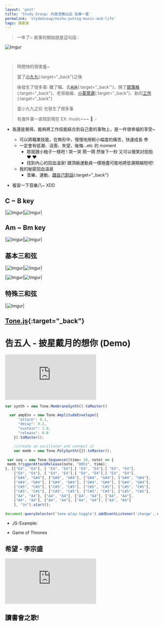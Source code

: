 ```yaml
---
layout: 'post'
title: 'Study Group: 內壺澄舞出品 音樂一夏'
permalink: 'stydeGroup/neihu-yuting-music-and-life'
tags: 讀書會
---
```


> 一年了~ 故事的開始就是這句話 :

![Imgur](https://i.imgur.com/Bs00bzX.jpg)


&nbsp;
&nbsp;
&nbsp;
>
>
> 時間快的很害羞~ 
>
> 當了[小九九](https://yuting3656.github.io/yutingblog//diary/2019-06-27){:target="_back"}之後
> 
> 後發生了很多事: 離了職、去[AIA](https://yuting3656.github.io/yutingblog//aiacademy/so-it-is){:target="_back'"}、開了[部落格](https://yuting3656.github.io/yutingblog/about/){:target="_back"}、老哥結婚、[小英當選](https://yuting3656.github.io/yutingblog//diary/2020-01-14/data-science-taiwan-presidential-election){:target="_back"}、新的[工作](https://yuting3656.github.io/yutingblog/daily-programming/dz-one-month){:target="_back"}
>
> 當小九九之前 也發生了很多事
>
> 有幾件事一直陪到現在 EX: music~~~ :musical_note: :notes:
>

- 我還是覺得，能夠將工作技能結合到自己愛的事物上，是一件很幸福的享受~

   - 可以將職業技能，在無形中，慢慢地用較小幅度的痛苦，快速成長 :sunglasses:
   - 一定會有低潮、沮喪、失望、後悔...etc 的 moment
      - 那就跟小柚子一樣吧 ! 哭一哭 鬧一鬧 然後下一秒 又可以傻笑討抱抱 :heart: :heart:
      - 找到內心的回血溫泉! 跟頂級運動員一樣極盡可能地將低潮期縮短吧!
   - 我的秘密回血溫泉
      - 音樂、運動、[跟自己對話](https://yuting3656.github.io/yutingblog//diary/2019-10-03){:target="_back"}
 

- 複習一下音樂八~ XDD

## C ~ B key

|![Imgur](https://i.imgur.com/ImTjvVT.jpg)|![Imgur](https://i.imgur.com/u7egPIB.jpg)|

## Am ~ Bm key

|![Imgur](https://i.imgur.com/JY4CxZF.jpg)|![Imgur](https://i.imgur.com/GIMn1Nt.jpg)|

## 基本三和弦

|![Imgur](https://i.imgur.com/9bEtbPe.jpg)|![Imgur](https://i.imgur.com/kEHci9J.jpg)|

|![Imgur](https://i.imgur.com/7lFsDCM.jpg)|![Imgur](https://i.imgur.com/12BYUd4.jpg)|

## 特殊三和弦

|![Imgur](https://i.imgur.com/fuCvWbq.jpg)|

## [Tone.js](https://tonejs.github.io/){:target="_back"}

# 告五人 - 披星戴月的想你 (Demo)
<iframe  src="https://www.youtube.com/embed/LX-qN5V1eiE" frameborder="0" allow="accelerometer; autoplay; encrypted-media; gyroscope; picture-in-picture" allowfullscreen></iframe>



~~~js
var synth = new Tone.MembraneSynth().toMaster()

  var ampEnv = new Tone.AmplitudeEnvelope({
      "attack": 0.1,
      "decay": 0.2,
      "sustain": 1.0,
      "release": 0.8
    }).toMaster();

    //create an oscillator and connect it
    var memb = new Tone.PolySynth({}).toMaster();
    
 var seq = new Tone.Sequence((time= 10, note) => {
 memb.triggerAttackRelease(note, "80hz", time);
}, [["E4", "E4"], [ "E4", "E4"],[ "E4", "E4"],[ "E4", "E4"], 
    ["E4", "E4"], [ "E4", "E4"],[ "E4", "E4"],[ "E4", "E4"], 
    ["G#4", "G#4"], ["G#4", "G#4"], ["G#4", "G#4"], ["G#4", "G#4"],
    ["G#4", "G#4"], ["G#4", "G#4"], ["G#4", "G#4"], ["G#4", "G#4"],
    ["C#5", "C#5"], ["C#5", "C#5"], ["C#5", "C#5"], ["C#5", "C#5"],
    ["C#5", "C#5"], ["C#5", "C#5"], ["C#5", "C#5"], ["C#5", "C#5"],
    ["A4", "A4"], ["A4", "A4"], ["A4", "A4"], ["A4", "A4"],
    ["A4", "A4"], ["A4", "A4"], ["A4", "A4"], ["A4", "A4"]
    ], "3n").start();
    
document.querySelector('tone-play-toggle').addEventListener('change', e => Tone.Transport.toggle())
~~~

- JS-Example:

<script async src="//jsfiddle.net/yuting23656/gkzvrf8d/1/embed/"></script>


- Game of Thrones


<script async src="//jsfiddle.net/yuting23656/n2yjasL3/1/embed/"></script>


## 希望 - 李宗盛

<iframe src="https://www.youtube.com/embed/OKO2UVZUlzo" frameborder="0" allow="accelerometer; autoplay; encrypted-media; gyroscope; picture-in-picture" allowfullscreen></iframe>



## 讀書會之歌!

<script async src="//jsfiddle.net/yuting23656/ncvkp3oL/51/embed/"></script>